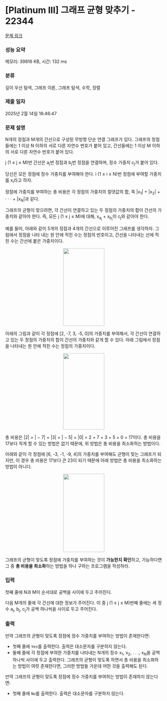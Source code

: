 # [Platinum III] 그래프 균형 맞추기 - 22344 

[문제 링크](https://www.acmicpc.net/problem/22344) 

### 성능 요약

메모리: 39816 KB, 시간: 132 ms

### 분류

깊이 우선 탐색, 그래프 이론, 그래프 탐색, 수학, 정렬

### 제출 일자

2025년 2월 14일 16:46:47

### 문제 설명

<p>N개의 정점과 M개의 간선으로 구성된 무방향 단순 연결 그래프가 있다. 그래프의 정점들에는 1 이상 N 이하의 서로 다른 자연수 번호가 붙어 있고, 간선들에는 1 이상 M 이하의 서로 다른 자연수 번호가 붙어 있다.</p>

<p>j (1 ≤ j ≤ M)번 간선은 a<sub>j</sub>번 정점과 b<sub>j</sub>번 정점을 연결하며, 정수 가중치 c<sub>j</sub>가 붙어 있다.</p>

<p>당신은 모든 정점에 정수 가중치를 부여해야 한다. i (1 ≤ i ≤ N)번 정점에 부여할 가중치를 x<sub>i</sub>라고 하자.</p>

<p>정점에 가중치를 부여하는 총 비용은 각 정점의 가중치의 절댓값의 합, 즉 |x<sub>1</sub>| + |x<sub>2</sub>| + · · · + |x<sub>N</sub>|과 같다.</p>

<p>그래프의 균형이 맞으려면, 각 간선이 연결하고 있는 두 정점의 가중치의 합이 간선의 가중치와 같아야 한다. 즉, 모든 j (1 ≤ j ≤ M)에 대해, x<sub>a<sub>j</sub></sub> + x<sub>b<sub>j</sub></sub>이 c<sub>j</sub>와 같아야 한다.</p>

<p>예를 들어, 아래와 같이 5개의 정점과 4개의 간선으로 이루어진 그래프를 생각하자. 그림에서 정점을 나타 내는 원 안에 적힌 수는 정점의 번호이고, 간선을 나타내는 선에 적힌 수는 간선에 붙은 가중치이다.</p>

<p style="text-align: center;"><img alt="" src="https://upload.acmicpc.net/b1bc832a-633b-4c14-bc59-e7c0fe7f00ce/-/preview/" style="width: 132px; height: 249px;"></p>

<p>아래의 그림과 같이 각 정점에 [2, -7, 3, -5, 0]의 가중치를 부여해서, 각 간선이 연결하고 있는 두 정점의 가중치의 합이 간선의 가중치와 같게 할 수 있다. 아래 그림에서 정점을 나타내는 원 안에 적힌 수는 정점의 가중치이다.</p>

<p style="text-align: center;"><img alt="" src="https://upload.acmicpc.net/78b82521-224f-4eda-bd93-2ee2001f1385/-/preview/" style="width: 132px; height: 245px;"></p>

<p>총 비용은 |2| + | − 7| + |3| + | − 5| + |0| = 2 + 7 + 3 + 5 + 0 = 17이다. 총 비용을 17보다 작게 할 수 있는 방법은 없기 때문에, 위 방법은 총 비용을 최소화하는 방법이다.</p>

<p>아래와 같이 각 정점에 [6, -3, -1, -9, 4]의 가중치를 부여해도 균형이 맞는 그래프가 되지만, 이 경우 총 비용은 17보다 큰 23이 되기 때문에 아래 방법은 총 비용을 최소화하는 방법이 아니다.</p>

<p style="text-align: center;"><img alt="" src="https://upload.acmicpc.net/2d164b11-c1b8-4080-85b6-70c7611cd170/-/preview/" style="width: 132px; height: 251px;"></p>

<p>그래프의 균형이 맞도록 정점에 가중치를 부여하는 것이 <strong>가능한지 확인</strong>하고, 가능하다면 그 중 <strong>총 비용을 최소화</strong>하는 방법을 하나 구하는 프로그램을 작성하라.</p>

### 입력 

 <p>첫째 줄에 N과 M이 순서대로 공백을 사이에 두고 주어진다.</p>

<p>다음 M개의 줄에 각 간선에 대한 정보가 주어진다. 이 중 j (1 ≤ j ≤ M)번째 줄에는 세 정수 a<sub>j</sub>, b<sub>j</sub>, c<sub>j</sub>가 공백 하나씩을 사이로 두고 주어진다.</p>

### 출력 

 <p>만약 그래프의 균형이 맞도록 정점에 정수 가중치를 부여하는 방법이 존재한다면:</p>

<ul>
	<li>첫째 줄에 <code>Yes</code>를 출력한다. 출력은 대소문자를 구분하지 않는다.</li>
	<li>둘째 줄에 각 정점에 부여한 가중치를 나타내는 N개의 정수 x<sub>1</sub>, x<sub>2</sub>, . . ., x<sub>N</sub>을 공백 하나씩 사이에 두고 출력한다. 그래프의 균형이 맞도록 하면서 총 비용을 최소화하는 방법이 여럿 존재한다면, 그러한 방법들 가운데 어떤 것을 출력해도 된다.</li>
</ul>

<p>만약 그래프의 균형이 맞도록 정점에 정수 가중치를 부여하는 방법이 존재하지 않는다면:</p>

<ul>
	<li>첫째 줄에 <code>No</code>를 출력한다. 출력은 대소문자를 구분하지 않는다.</li>
</ul>

